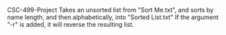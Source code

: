 CSC-499-Project
Takes an unsorted list from "Sort Me.txt", and sorts by name length, and then alphabetically, into "Sorted List.txt"
If the argument "-r" is added, it will reverse the resulting list.
